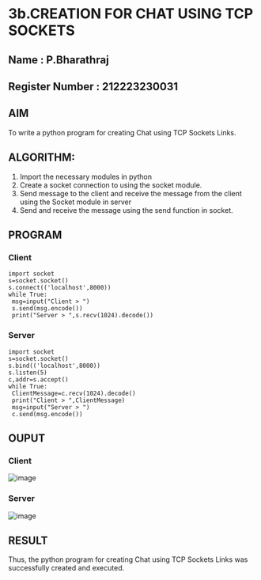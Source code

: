 # 3b.CREATION FOR CHAT USING TCP SOCKETS
## Name : P.Bharathraj
## Register Number : 212223230031
## AIM
To write a python program for creating Chat using TCP Sockets Links.
## ALGORITHM:
1. Import the necessary modules in python
2. Create a socket connection to using the socket module.
3. Send message to the client and receive the message from the client using the Socket module in
 server
4. Send and receive the message using the send function in socket.
## PROGRAM
### Client
```
import socket
s=socket.socket()
s.connect(('localhost',8000))
while True:
 msg=input("Client > ")
 s.send(msg.encode())
 print("Server > ",s.recv(1024).decode())
```
### Server
```
import socket
s=socket.socket()
s.bind(('localhost',8000))
s.listen(5)
c,addr=s.accept()
while True:
 ClientMessage=c.recv(1024).decode()
 print("Client > ",ClientMessage)
 msg=input("Server > ")
 c.send(msg.encode())
```
## OUPUT
### Client
![image](https://github.com/Bharathraj2006/3b_CHAT_USING_TCP_SOCKETS/assets/152376845/516338b3-f35a-43d1-a4bc-bf11b48a1b82)


### Server
![image](https://github.com/Bharathraj2006/3b_CHAT_USING_TCP_SOCKETS/assets/152376845/717dbe16-560c-4e81-a956-287dc208aade)


## RESULT
Thus, the python program for creating Chat using TCP Sockets Links was successfully 
created and executed.
